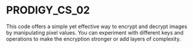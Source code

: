 # PRODIGY_CS_02
This code offers a simple yet effective way to encrypt and decrypt images by manipulating pixel values. You can experiment with different keys and operations to make the encryption stronger or add layers of complexity.
